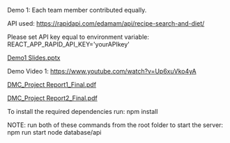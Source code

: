 Demo 1: Each team member contributed equally.

API used: https://rapidapi.com/edamam/api/recipe-search-and-diet/

Please set API key equal to environment variable:
REACT_APP_RAPID_API_KEY='yourAPIkey'

[Demo1 Slides.pptx](https://github.com/JassyAl/teamMeal/files/11163869/Demo1.Slides.pptx)

Demo Video 1: https://www.youtube.com/watch?v=Up6xuVko4yA

[DMC_Project Report1_Final.pdf](https://github.com/JassyAl/teamMeal/files/11163862/DMC_Project.Report1_Final.pdf)

[DMC_Project Report2_Final.pdf](https://github.com/JassyAl/teamMeal/files/11163863/DMC_Project.Report2_Final.pdf)

To install the required dependencies run: npm install

NOTE: run both of these commands from the root folder to start the server:
npm run start
node database/api
